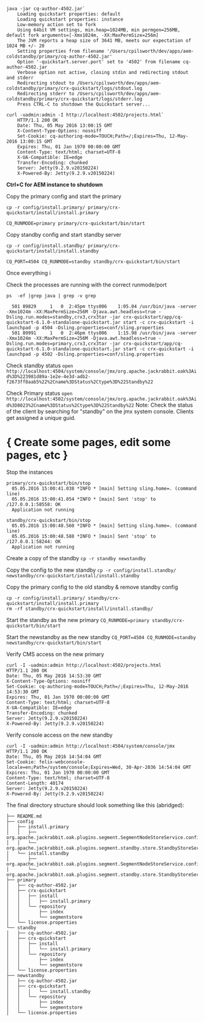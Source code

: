 ```
java -jar cq-author-4502.jar`
    Loading quickstart properties: default
    Loading quickstart properties: instance
    Low-memory action set to fork
    Using 64bit VM settings, min.heap=1024MB, min permgen=256MB, default fork arguments=[-Xmx1024m, -XX:MaxPermSize=256m]
    The JVM reports a heap size of 3641 MB, meets our expectation of 1024 MB +/- 20
    Setting properties from filename '/Users/cpilsworth/dev/apps/aem-coldstandby/primary/cq-author-4502.jar'
    Option '-quickstart.server.port' set to '4502' from filename cq-author-4502.jar
    Verbose option not active, closing stdin and redirecting stdout and stderr
    Redirecting stdout to /Users/cpilsworth/dev/apps/aem-coldstandby/primary/crx-quickstart/logs/stdout.log
    Redirecting stderr to /Users/cpilsworth/dev/apps/aem-coldstandby/primary/crx-quickstart/logs/stderr.log
    Press CTRL-C to shutdown the Quickstart server...
```

```
curl -uadmin:admin -I http://localhost:4502/projects.html`
    HTTP/1.1 200 OK
    Date: Thu, 05 May 2016 13:00:15 GMT
    X-Content-Type-Options: nosniff
    Set-Cookie: cq-authoring-mode=TOUCH;Path=/;Expires=Thu, 12-May-2016 13:00:15 GMT
    Expires: Thu, 01 Jan 1970 00:00:00 GMT
    Content-Type: text/html; charset=UTF-8
    X-UA-Compatible: IE=edge
    Transfer-Encoding: chunked
    Server: Jetty(9.2.9.v20150224)
    X-Powered-By: Jetty(9.2.9.v20150224)
```

__Ctrl+C for AEM instance to shutdown__

Copy the primary config and start the primary
```
cp -r config/install.primary/ primary/crx-quickstart/install/install.primary

CQ_RUNMODE=primary primary/crx-quickstart/bin/start
```

Copy standby config and start standby server
```
cp -r config/install.standby/ primary/crx-quickstart/install/install.standby

CQ_PORT=4504 CQ_RUNMODE=standby standby/crx-quickstart/bin/start
```

Once everything i



Check the processes are running with the correct runmode/port
```
ps  -ef |grep java | grep -v grep

  501 89829     1   0  2:45pm ttys006    1:05.04 /usr/bin/java -server -Xmx1024m -XX:MaxPermSize=256M -Djava.awt.headless=true -Dsling.run.modes=standby,crx3,crx3tar -jar crx-quickstart/app/cq-quickstart-6.1.0-standalone-quickstart.jar start -c crx-quickstart -i launchpad -p 4504 -Dsling.properties=conf/sling.properties
  501 89991     1   0  2:46pm ttys006    1:15.98 /usr/bin/java -server -Xmx1024m -XX:MaxPermSize=256M -Djava.awt.headless=true -Dsling.run.modes=primary,crx3,crx3tar -jar crx-quickstart/app/cq-quickstart-6.1.0-standalone-quickstart.jar start -c crx-quickstart -i launchpad -p 4502 -Dsling.properties=conf/sling.properties
```  

Check standby status
`open http://localhost:4504/system/console/jmx/org.apache.jackrabbit.oak%3Aid%3D%223981d89a-1e2e-4e3d-adb2-f2673ff8aab5%22%2Cname%3DStatus%2Ctype%3D%22Standby%22`

Check Primary status
`open http://localhost:4502/system/console/jmx/org.apache.jackrabbit.oak%3Aid%3D8023%2Cname%3DStatus%2Ctype%3D%22Standby%22`
Note: Check the status of the client by searching for "standby" on the jmx system console.  Clients get assigned a unique guid.

# { Create some pages, edit some pages, etc }

Stop the instances
```
primary/crx-quickstart/bin/stop
  05.05.2016 15:00:41.038 *INFO * [main] Setting sling.home=. (command line)
  05.05.2016 15:00:41.054 *INFO * [main] Sent 'stop' to /127.0.0.1:58558: OK
  Application not running

standby/crx-quickstart/bin/stop
  05.05.2016 15:00:48.560 *INFO * [main] Setting sling.home=. (command line)
  05.05.2016 15:00:48.588 *INFO * [main] Sent 'stop' to /127.0.0.1:58244: OK
  Application not running
```

Create a copy of the standby
`cp -r standby newstandby`

Copy the config to the new standby
`cp -r config/install.standby/ newstandby/crx-quickstart/install/install.standby`

Copy the primary config to the old standby & remove standby config
```
cp -r config/install.primary/ standby/crx-quickstart/install/install.primary
rm -rf standby/crx-quickstart/install/install.standby/
```

Start the standby as the new primary
`CQ_RUNMODE=primary standby/crx-quickstart/bin/start`

Start the newstandby as the new standby
`CQ_PORT=4504 CQ_RUNMODE=standby newstandby/crx-quickstart/bin/start`


Verify CMS access on the new primary
```
curl -I -uadmin:admin http://localhost:4502/projects.html
HTTP/1.1 200 OK
Date: Thu, 05 May 2016 14:53:30 GMT
X-Content-Type-Options: nosniff
Set-Cookie: cq-authoring-mode=TOUCH;Path=/;Expires=Thu, 12-May-2016 14:53:30 GMT
Expires: Thu, 01 Jan 1970 00:00:00 GMT
Content-Type: text/html; charset=UTF-8
X-UA-Compatible: IE=edge
Transfer-Encoding: chunked
Server: Jetty(9.2.9.v20150224)
X-Powered-By: Jetty(9.2.9.v20150224)
```

Verify console access on the new standby
```
curl -I -uadmin:admin http://localhost:4504/system/console/jmx
HTTP/1.1 200 OK
Date: Thu, 05 May 2016 14:54:04 GMT
Set-Cookie: felix-webconsole-locale=en;Path=/system/console;Expires=Wed, 30-Apr-2036 14:54:04 GMT
Expires: Thu, 01 Jan 1970 00:00:00 GMT
Content-Type: text/html; charset=UTF-8
Content-Length: 40174
Server: Jetty(9.2.9.v20150224)
X-Powered-By: Jetty(9.2.9.v20150224)
```

The final directory structure should look something like this (abridged):
```
├── README.md
├── config
│   ├── install.primary
│   │   ├── org.apache.jackrabbit.oak.plugins.segment.SegmentNodeStoreService.config
│   │   └── org.apache.jackrabbit.oak.plugins.segment.standby.store.StandbyStoreService.config
│   └── install.standby
│       ├── org.apache.jackrabbit.oak.plugins.segment.SegmentNodeStoreService.config
│       └── org.apache.jackrabbit.oak.plugins.segment.standby.store.StandbyStoreService.config
├── primary
│   ├── cq-author-4502.jar
│   ├── crx-quickstart
│   │   ├── install
│   │   │   ├── install.primary
│   │   └── repository
│   │       ├── index
│   │       └── segmentstore
│   └── license.properties
└── standby
│   ├── cq-author-4502.jar
│   ├── crx-quickstart
│   │   ├── install
│   │   │   └── install.primary
│   │   └── repository
│   │       ├── index
│   │       └── segmentstore
│   └── license.properties
├── newstandby
│   ├── cq-author-4502.jar
│   ├── crx-quickstart
│   │   │   └── install.standby
│   │   └── repository
│   │       ├── index
│   │       └── segmentstore
│   └── license.properties    
```
